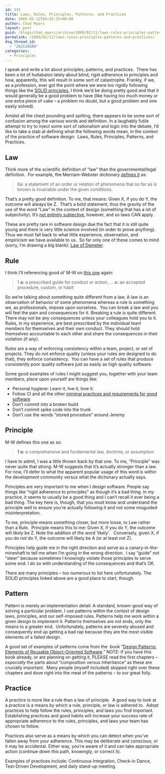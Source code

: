 ```yaml
---
id: 131
title: Laws, Rules, Principles, Patterns, and Practices
date: 2009-02-12T04:42:25+00:00
author: Chad Myers
layout: post
guid: /blogs/chad_myers/archive/2009/02/11/laws-rules-principles-patterns-and-practices.aspx
permalink: /2009/02/12/laws-rules-principles-patterns-and-practices/
dsq_thread_id:
  - "262114289"
categories:
  - Principles
---
```

I speak and write a lot about principles, patterns, and practices.&#160; There has been a lot of hullabaloo lately about blind, rigid adherence to principles and how, apparently, this will result in some sort of catastrophe. Frankly, if we, as a profession, ever got the point where we were too rigidly following things like the [SOLID principles](http://www.lostechies.com/blogs/chad_myers/archive/2008/03/07/pablo-s-topic-of-the-month-march-solid-principles.aspx), I think we’d be doing pretty good and that it would generally be a good problem to have (like having too much money or one extra piece of cake – a problem no doubt, but a good problem and one easily solved).

Amidst all the chest pounding and spitting, there appears to be some sort of confusion among the various words and definition. In a laughably futile attempt to try to inject some sort of rationalism and logic into the debate, I’d like to take a stab at defining what the following words mean, in the context of the practice of software design:&#160; Laws, Rules, Principles, Patterns, and Practices.

## Law

Think more of the scientific definition of “law” than the governmental/legal definition.&#160; For example, the Merriam-Webster dictionary [defines it](http://www.merriam-webster.com/dictionary/law) as: 

> 6a: a statement of an order or relation of phenomena that so far as is known is invariable under the given conditions.

That’s a pretty good definition. To me, that means: Given X, if you do Y, the outcome will always be Z.&#160; That’s a bold statement, thus the gravity of the use of the word “Law” in the context of design (something that has a lot of subjectivity). It’s [not entirely subjective](http://www.lostechies.com/blogs/chad_myers/archive/2008/08/18/good-design-is-not-subjective.aspx), however, and so laws CAN apply.

These are pretty rare in software design due the fact that it is still quite young and there is very little science involved (in order to prove anything).&#160; Thus we must fall back to what little experience, observation, and empiricism we have available to us.&#160; So far only one of these comes to mind (sorry, I’m drawing a big blank): [Law of Demeter](http://en.wikipedia.org/wiki/Law_of_Demeter).

## Rule

I think I’ll referencing good ol’ M-W on [this one](http://www.merriam-webster.com/dictionary/Rule) again:

> 1 **a:** a prescribed guide for conduct or action, … **c:** an accepted procedure, custom, or habit

So we’re talking about something quite different from a law. A law is an observation of behavior of some phenomena whereas a rule is something we, as professionals, impose upon ourselves.&#160; You can break a law and you will feel the pain and consequences for it. Breaking a rule is quite different. There may not be any consequences unless your colleagues hold you to it.&#160; Rules, in my experience, are best prescribed by the individual team members for themselves and their own conduct. They should hold themselves accountable to each other and share the consequences in their violation (if any).

Rules are a way of enforcing consistency within a team, project, or set of projects. They do not enforce quality (unless your rules are designed to do that), they enforce consistency.&#160; You can have a set of rules that produce consistently poor quality software just as easily as high quality software.

Some good examples of rules I might suggest you, together with your team members, place upon yourself are things like:

  * Personal hygiene: Learn it, live it, love it.
  * Follow CI and all the other [minimal practices and requirements for good software](http://www.lostechies.com/blogs/chad_myers/archive/2008/03/16/time-to-login-screen-and-the-absolute-basic-requirements-for-good-software.aspx)
  * Don’t commit into a broken build
  * Don’t commit spike code into the trunk 
  * Don’t use the words “stored procedure” around Jeremy

## Principle

M-W defines this one as so:

> **1 a:** a comprehensive and fundamental law, doctrine, or assumption

I have to admit, I was a little thrown back by that one. To me, “Principle” was never quite that strong. M-W suggests that it’s actually stronger than a law.&#160; For now, I’ll defer to what the apparent popular usage of this word is within the development community versus what the dictionary actually says.

Principles are very important to me when I design software. People say things like “rigid adherence to principles” as though it’s a bad thing. In my practice, it seems to usually be a good thing and I can’t recall it ever being a bad thing. The key here is, though, that you must know and understand the principle well to ensure you’re actually following it and not some misguided misinterpretation.

To me, principle means something closer, but more loose, to Law rather than a Rule.&#160; Principle means this to me: Given X, if you do Y, the outcome will _likely_ be Z. Note the addition of the word ‘likely’.&#160;&#160; Conversely, given X, if you do _not_ do Y, the outcome will likely be A (or at least not Z).

Principles help guide me in the right direction and serve as a canary-in-the-mineshaft to tell me when I’m going in the wrong direction.&#160; I say “guide” not “steer” because sometimes I knowingly violate those principles to serve some end. I do so with understanding of the consequences and that’s OK.

There are many principles – too numerous to list here unfortunately. The SOLID principles linked above are a good place to start, though.

## Pattern

Pattern is merely an implementation detail: A standard, known-good way of solving a particular problem. I use patterns within the context of design laws, principles, and our self-imposed rules. Patterns help me work within a given design to implement it. Patterns themselves are not ends, only the means to a greater end.&#160; Unfortunately, patterns are severely abused and consequently end up getting a bad rap because they are the most visible elements of a failed design.

A good set of examples of patterns come from the&#160; book “[Design Patterns: Elements of Reusable Object-Oriented Software](http://en.wikipedia.org/wiki/Design_Patterns_(book)).” NOTE: If you have this book already, or are planning on getting it, PLEASE read the first chapters – _especially_ the parts about “composition versus inheritance” as these are crucially important.&#160; Many people (myself included) skipped right over these chapters and dove right into the meat of the patterns – to our great folly.

## Practice

A practice is more like a rule than a law of principle.&#160; A good way to look at a practice is a means by which a rule, principle, or law is adhered to.&#160; Adopt practices to help follow the rules, principles, and laws you find important.&#160; Establishing practices and good habits will increase your success rate of appropriate adherence to the rules, principles, and laws your team has chosen to follow.

Practices also serve as a means by which you can detect when you’ve fallen away from your adherence. This may be deliberate and conscious, or it may be accidental. Either way, you’re aware of it and can take appropriate action (continue down this path, knowingly, or correct it).

Examples of practices include: Continuous Integration, Check-in Dance, Test-Driven Development, and daily stand-up meeting.